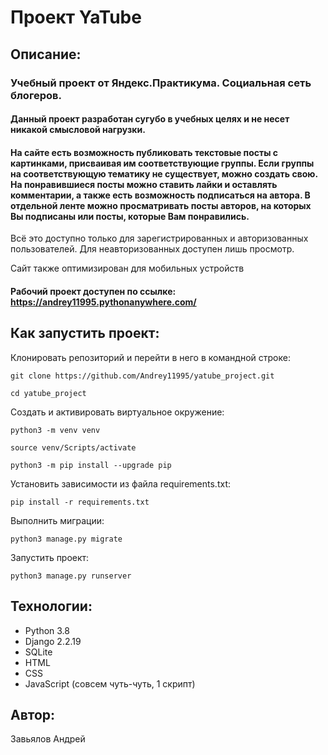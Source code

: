 # Проект YaTube
## Описание:
### Учебный проект от Яндекс.Практикума. Социальная сеть блогеров.
#### Данный проект разработан сугубо в учебных целях и не несет никакой смысловой нагрузки.
#### На сайте есть возможность публиковать текстовые посты с картинками, присваивая им соответствующие группы. Если группы на соответствующую тематику не существует, можно создать свою. На понравившиеся посты можно ставить лайки и оставлять комментарии, а также есть возможность подписаться на автора. В отдельной ленте можно просматривать посты авторов, на которых Вы подписаны или посты, которые Вам понравились.
Всё это доступно только для зарегистрированных и авторизованных пользователей.
Для неавторизованных доступен лишь просмотр.

Сайт также оптимизирован для мобильных устройств
#### Рабочий проект доступен по ссылке: https://andrey11995.pythonanywhere.com/

## Как запустить проект:

Клонировать репозиторий и перейти в него в командной строке:

```
git clone https://github.com/Andrey11995/yatube_project.git
```

```
cd yatube_project
```

Cоздать и активировать виртуальное окружение:

```
python3 -m venv venv
```

```
source venv/Scripts/activate
```

```
python3 -m pip install --upgrade pip
```

Установить зависимости из файла requirements.txt:

```
pip install -r requirements.txt
```

Выполнить миграции:

```
python3 manage.py migrate
```

Запустить проект:

```
python3 manage.py runserver
```

## Технологии:
- Python 3.8 
- Django 2.2.19
- SQLite
- HTML
- CSS
- JavaScript (совсем чуть-чуть, 1 скрипт)

## Автор:
Завьялов Андрей
